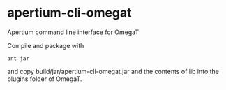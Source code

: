 # apertium-cli-omegat
Apertium command line interface for OmegaT

Compile and package with 

```
ant jar
```

and copy build/jar/apertium-cli-omegat.jar and the contents of lib into the plugins folder of OmegaT.

